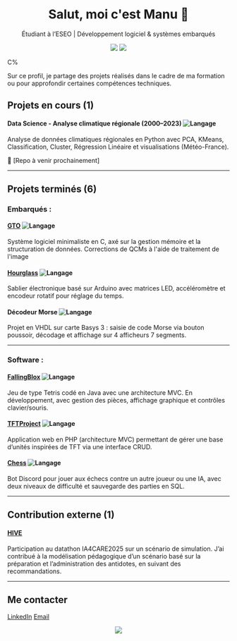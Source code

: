 <h1 align="center">Salut, moi c'est Manu 👋</h1>
<p align="center">
Étudiant à l’ESEO | Développement logiciel & systèmes embarqués

<p align="center">
  <img src="https://img.shields.io/badge/Langages-Python%2C%20PHP%2C%20Java%2C%20C%2C%20VHDL-lightgrey" />
  <img src="https://img.shields.io/badge/Logiciels-Visual%20Studio%20Code%2C%20PhpStorm%2C%20IntelliJ%20IDEA%2C%20CLion%2C%20MySQL%20Workbench%20Blender-lightblue" />
</p>C%
 
Sur ce profil, je partage des projets réalisés dans le cadre de ma formation ou pour approfondir certaines compétences techniques.  

## Projets en cours (1)

#### Data Science - Analyse climatique régionale (2000–2023) ![Langage](https://img.shields.io/badge/Langages-Python-lightgrey)

Analyse de données climatiques régionales en Python avec PCA, KMeans, Classification, Cluster, Régression Linéaire et visualisations (Météo-France).

📎 [Repo à venir prochainement]

---

## Projets terminés (6)

### Embarqués :

#### [GTO](https://github.com/M4nu3k3/GTO) ![Langage](https://img.shields.io/badge/Langages-C%2C%20Python-lightgrey)
Système logiciel minimaliste en C, axé sur la gestion mémoire et la structuration de données. Corrections de QCMs à l'aide de traitement de l'image

#### [Hourglass](https://github.com/M4nu3k3/Hourglass) ![Langage](https://img.shields.io/badge/Langage-C++-lightgrey)
Sablier électronique basé sur Arduino avec matrices LED, accéléromètre et encodeur rotatif pour réglage du temps.  

#### Décodeur Morse ![Langage](https://img.shields.io/badge/Langage-VHDL-lightgrey)
Projet en VHDL sur carte Basys 3 : saisie de code Morse via bouton poussoir, décodage et affichage sur 4 afficheurs 7 segments.

---

### Software :

#### [FallingBlox](https://github.com/M4nu3k3/FallingBlox) ![Langage](https://img.shields.io/badge/Langage-Java-lightgrey)
Jeu de type Tetris codé en Java avec une architecture MVC. En développement, avec gestion des pièces, affichage graphique et contrôles clavier/souris.

#### [TFTProject](https://github.com/M4nu3k3/TFTProject) ![Langage](https://img.shields.io/badge/Langage-PHP-lightgrey)
Application web en PHP (architecture MVC) permettant de gérer une base d’unités inspirées de TFT via une interface CRUD.  

#### [Chess](https://github.com/lSkyCraftl/Chess) ![Langage](https://img.shields.io/badge/Langage-Python-lightgrey)
Bot Discord pour jouer aux échecs contre un autre joueur ou une IA, avec deux niveaux de difficulté et sauvegarde des parties en SQL.

---

## Contribution externe (1)

#### [HIVE](https://github.com/LucasMorize/HIVE)
Participation au datathon IA4CARE2025 sur un scénario de simulation.
J’ai contribué à la modélisation pédagogique d’un scénario basé sur la préparation et l’administration des antidotes, en suivant des recommandations.

---

## Me contacter

[LinkedIn]([https://www.linkedin.com/in/ton-profil](https://www.linkedin.com/in/emmanuel-bruchard-49499821a/))  
[Email](mailto:emmanuel.bruchard@reseau.eseo.fr)

<p align="center">
  <img src="https://github-readme-stats.vercel.app/api?username=M4nu3k3&show_icons=true&theme=default&hide_title=true" />
</p>

